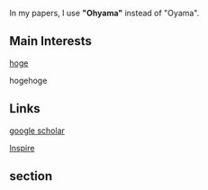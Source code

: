   

<!-- <style>
/* このページ専用のスタイル */
body {
  background-color: #000;   /* 背景を黒に */
  color: #fff;              /* 文字を白にしないと読めなくなるので注意 */
}
</style> -->

In my papers, I use **"Ohyama"** instead of "Oyama".

## Main Interests

<a href="pages/hoge.md">hoge</a>

<!-- A. Families of many-body systems

B. Tensor network representations
B.1. geometric aspects
B.2. higher categorical aspects -->

hogehoge  

## Links

[google scholar](https://scholar.google.co.jp/citations?user=Z-Ex2ZMAAAAJ&hl=en)  

[Inspire](https://inspirehep.net/authors/2090932)

## section

